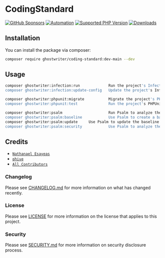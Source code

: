 # CodingStandard

[![GitHub Sponsors](https://img.shields.io/github/sponsors/ghostwriter?label=Sponsor+@ghostwriter/coding-standard&logo=GitHub+Sponsors)](https://github.com/sponsors/ghostwriter)
[![Automation](https://github.com/ghostwriter/coding-standard/actions/workflows/automation.yml/badge.svg)](https://github.com/ghostwriter/coding-standard/actions/workflows/automation.yml)
[![Supported PHP Version](https://badgen.net/packagist/php/ghostwriter/coding-standard?color=8892bf)](https://www.php.net/supported-versions)
[![Downloads](https://badgen.net/packagist/dt/ghostwriter/coding-standard?color=blue)](https://packagist.org/packages/ghostwriter/coding-standard)

## Installation

You can install the package via composer:

``` bash
composer require ghostwriter/coding-standard:dev-main --dev
```

## Usage

```sh
composer ghostwriter:infection:run             Run the project's Infection test suite
composer ghostwriter:infection:update-config   Update the project's Infection configuration file

composer ghostwriter:phpunit:migrate           Migrate the project's PHPUnit configuration to the latest version
composer ghostwriter:phpunit:test              Run the project's PHPUnit test suite

composer ghostwriter:psalm                     Run Psalm to analyze the project's codebase
composer ghostwriter:psalm:baseline            Use Psalm to create a baseline for the project's codebase
composer ghostwriter:psalm:update     Use Psalm to update the baseline for the project's codebase
composer ghostwriter:psalm:security            Use Psalm to analyze the project's codebase for security issues
```

## Credits

- [`Nathanael Esayeas`](https://github.com/ghostwriter)
- [`phive`](https://github.com/phar-io/phive)
- [`All Contributors`](https://github.com/ghostwriter/coding-standard/contributors)

### Changelog

Please see [CHANGELOG.md](./CHANGELOG.md) for more information on what has changed recently.

### License

Please see [LICENSE](./LICENSE) for more information on the license that applies to this project.

### Security

Please see [SECURITY.md](./SECURITY.md) for more information on security disclosure process.
